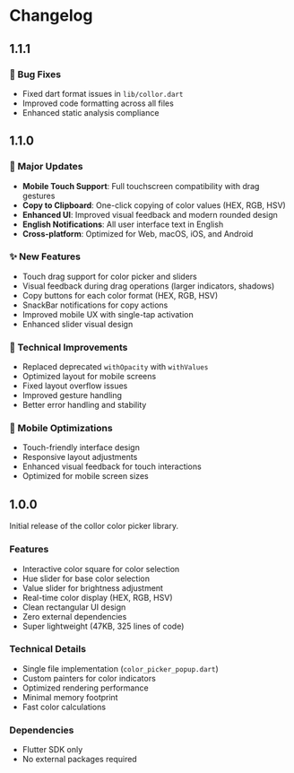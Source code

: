 # Changelog

## 1.1.1

### 🔧 Bug Fixes
- Fixed dart format issues in `lib/collor.dart`
- Improved code formatting across all files
- Enhanced static analysis compliance

## 1.1.0

### 🎉 Major Updates
- **Mobile Touch Support**: Full touchscreen compatibility with drag gestures
- **Copy to Clipboard**: One-click copying of color values (HEX, RGB, HSV)
- **Enhanced UI**: Improved visual feedback and modern rounded design
- **English Notifications**: All user interface text in English
- **Cross-platform**: Optimized for Web, macOS, iOS, and Android

### ✨ New Features
- Touch drag support for color picker and sliders
- Visual feedback during drag operations (larger indicators, shadows)
- Copy buttons for each color format (HEX, RGB, HSV)
- SnackBar notifications for copy actions
- Improved mobile UX with single-tap activation
- Enhanced slider visual design

### 🔧 Technical Improvements
- Replaced deprecated `withOpacity` with `withValues`
- Optimized layout for mobile screens
- Fixed layout overflow issues
- Improved gesture handling
- Better error handling and stability

### 📱 Mobile Optimizations
- Touch-friendly interface design
- Responsive layout adjustments
- Enhanced visual feedback for touch interactions
- Optimized for mobile screen sizes

## 1.0.0

Initial release of the collor color picker library.

### Features
- Interactive color square for color selection
- Hue slider for base color selection
- Value slider for brightness adjustment
- Real-time color display (HEX, RGB, HSV)
- Clean rectangular UI design
- Zero external dependencies
- Super lightweight (47KB, 325 lines of code)

### Technical Details
- Single file implementation (`color_picker_popup.dart`)
- Custom painters for color indicators
- Optimized rendering performance
- Minimal memory footprint
- Fast color calculations

### Dependencies
- Flutter SDK only
- No external packages required 